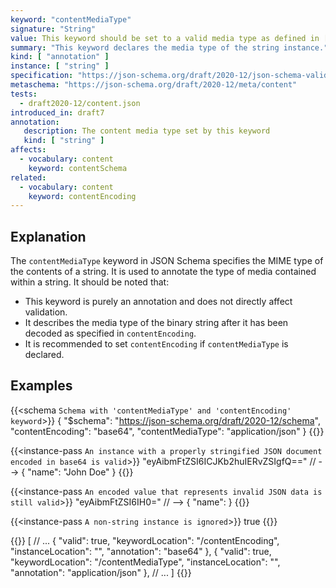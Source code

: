 ```yaml
---
keyword: "contentMediaType"
signature: "String"
value: This keyword should be set to a valid media type as defined in [RFC2046](https://www.rfc-editor.org/rfc/rfc2046.html), like the registered [IANA](https://www.iana.org/assignments/media-types/media-types.xhtml) media types
summary: "This keyword declares the media type of the string instance."
kind: [ "annotation" ]
instance: [ "string" ]
specification: "https://json-schema.org/draft/2020-12/json-schema-validation.html#section-8.4"
metaschema: "https://json-schema.org/draft/2020-12/meta/content"
tests:
  - draft2020-12/content.json
introduced_in: draft7
annotation:
   description: The content media type set by this keyword
   kind: [ "string" ]
affects:
  - vocabulary: content
    keyword: contentSchema
related:
  - vocabulary: content
    keyword: contentEncoding
---
```


## Explanation

The `contentMediaType` keyword in JSON Schema specifies the MIME type of the contents of a string. It is used to annotate the type of media contained within a string. It should be noted that:

* This keyword is purely an annotation and does not directly affect validation.
* It describes the media type of the binary string after it has been decoded as specified in `contentEncoding`.
* It is recommended to set `contentEncoding` if `contentMediaType` is declared.

## Examples

{{<schema `Schema with 'contentMediaType' and 'contentEncoding' keyword`>}}
{
  "$schema": "https://json-schema.org/draft/2020-12/schema",
  "contentEncoding": "base64",
  "contentMediaType": "application/json"
}
{{</schema>}}

{{<instance-pass `An instance with a properly stringified JSON document encoded in base64 is valid`>}}
"eyAibmFtZSI6ICJKb2huIERvZSIgfQ=="    // --> { "name": "John Doe" }
{{</instance-pass>}}

{{<instance-pass `An encoded value that represents invalid JSON data is still valid`>}}
"eyAibmFtZSI6IH0="    // --> { "name": }
{{</instance-pass>}}

{{<instance-pass `A non-string instance is ignored`>}}
true
{{</instance-pass>}}

{{<instance-annotation>}}
[
  // ...
  {
    "valid": true,
    "keywordLocation": "/contentEncoding",
    "instanceLocation": "",
    "annotation": "base64"
  },
  {
    "valid": true,
    "keywordLocation": "/contentMediaType",
    "instanceLocation": "",
    "annotation": "application/json"
  },
  // ...
]
{{</instance-annotation>}}
